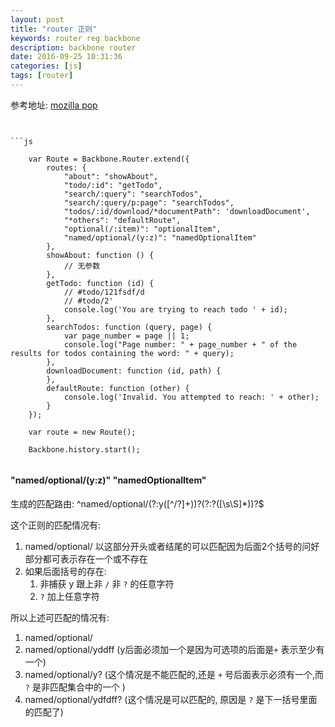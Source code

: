 ```yaml
---
layout: post
title: "router 正则"
keywords: router reg backbone
description: backbone router
date: 2016-09-25 10:31:36
categories: [js]
tags: [router]
---
```


参考地址: 
[mozilla pop](https://developer.mozilla.org/zh-CN/docs/Web/Events/popstate)


```


```js

    var Route = Backbone.Router.extend({
        routes: {
            "about": "showAbout",
            "todo/:id": "getTodo",
            "search/:query": "searchTodos",
            "search/:query/p:page": "searchTodos",
            "todos/:id/download/*documentPath": 'downloadDocument',
            "*others": "defaultRoute",
            "optional(/:item)": "optionalItem",
            "named/optional/(y:z)": "namedOptionalItem"
        },
        showAbout: function () {
            // 无参数
        },
        getTodo: function (id) {
            // #todo/121fsdf/d
            // #todo/2'
            console.log('You are trying to reach todo ' + id);
        },
        searchTodos: function (query, page) {
            var page_number = page || 1;
            console.log("Page number: " + page_number + " of the results for todos containing the word: " + query);
        },
        downloadDocument: function (id, path) {
        },
        defaultRoute: function (other) {
            console.log('Invalid. You attempted to reach: ' + other);
        }
    });

    var route = new Route();

    Backbone.history.start();


```

####   "named/optional/(y:z)"     "namedOptionalItem"
生成的匹配路由: 
^named\/optional\/(?:y([^\/?]+))?(?:\?([\s\S]*))?$

这个正则的匹配情况有:
1. named/optional/ 以这部分开头或者结尾的可以匹配因为后面2个括号的问好部分都可表示存在一个或不存在
2. 如果后面括号的存在:
    1. 非捕获 y 跟上非 `/` 非 `?` 的任意字符
    2. `?` 加上任意字符

所以上述可匹配的情况有: 
1. named/optional/
2. named/optional/yddff (y后面必须加一个是因为可选项的后面是`+` 表示至少有一个)
3. named/optional/y? (这个情况是不能匹配的,还是 `+` 号后面表示必须有一个,而 `?` 是非匹配集合中的一个 )
4. named/optional/ydfdff? (这个情况是可以匹配的, 原因是 `?` 是下一括号里面的匹配了)





 
 